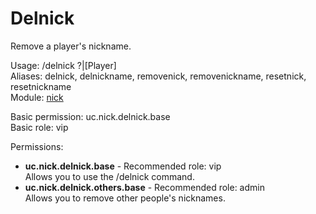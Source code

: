 Delnick
====
Remove a player's nickname.

Usage: /delnick ?|\[Player\]<br>
Aliases: delnick, delnickname, removenick, removenickname, resetnick, resetnickname<br>
Module: [nick](../modules/nick.md)<br>

Basic permission: uc.nick.delnick.base<br>
Basic role: vip<br>

Permissions: <br>
* **uc.nick.delnick.base** - Recommended role: vip<br>Allows you to use the /delnick command.
* **uc.nick.delnick.others.base** - Recommended role: admin<br>Allows you to remove other people's nicknames.

